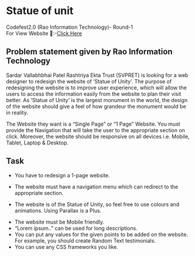 # Statue of unit
Codefest2.0 (Rao Information Technology)- Round-1           
For View Website 🔗:-[Click Here](https://harrshhpattell.github.io/Statue_Of_Unity-codefest2.0-/) 

## Problem statement given by Rao Information Technology   
Sardar Vallabhbhai Patel Rashtriya Ekta Trust (SVPRET) is looking for a web designer to redesign the website of ‘Statue of Unity’. The purpose of redesigning the website is to improve user experience, which will allow the users to access the information easily from the website to plan their visit better. As ‘Statue of Unity’ is the largest monument in the world, the design of the website should give a feel of how grandeur the monument would be in reality.


The Website they want is a “Single Page” or “1 Page” Website. You must provide the Navigation that will take the user to the appropriate section on click. Moreover, the website should be responsive on all devices i.e. Mobile, Tablet, Laptop & Desktop.     

## Task    
+ You have to redesign a 1-page website.    
- The website must have a navigation menu which can redirect to the appropriate section.     
* The website is of the Statue of Unity, so feel free to use colours and animations. Using Parallax is a Plus.
+ The website must be Mobile friendly.
+ “Lorem ipsum..” can be used for long descriptions.
+ You can put any values for the given points to be added on the website. For example, you should create Random Text testimonials.
+ You can use any CSS frameworks you like.
